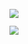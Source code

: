 ![](https://github-profile-summary-cards.vercel.app/api/cards/profile-details?username=juninaba&theme=github_dark)
<!--
![](https://github-profile-summary-cards.vercel.app/api/cards/stats?username=juninaba&theme=nord_dark)
-->
![](https://github-profile-summary-cards.vercel.app/api/cards/most-commit-language?username=juninaba&theme=github_dark)
